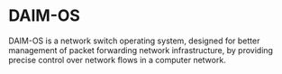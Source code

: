 # DAIM-OS
DAIM-OS is a network switch operating system, designed for better management of packet forwarding network infrastructure, by providing precise control over network flows in a computer network.
